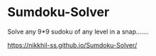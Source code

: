 # Sumdoku-Solver
Solve any 9*9 sudoku of any level in a snap.......


https://nikkhil-ss.github.io/Sumdoku-Solver/
